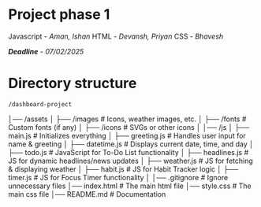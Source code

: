 # Project phase 1
Javascript - *Aman, Ishan*
HTML - *Devansh, Priyan*
CSS - *Bhavesh*

***Deadline** - 07/02/2025*

# Directory structure

    /dashboard-project
│── /assets
│   ├── /images        # Icons, weather images, etc.
│   ├── /fonts         # Custom fonts (if any)
│   ├── /icons         # SVGs or other icons
│
│── /js
│   ├── main.js        # Initializes everything
│   ├── greeting.js    # Handles user input for name & greeting
│   ├── datetime.js    # Displays current date, time, and day
│   ├── todo.js        # JavaScript for To-Do List functionality
│   ├── headlines.js   # JS for dynamic headlines/news updates
│   ├── weather.js     # JS for fetching & displaying weather
│   ├── habit.js       # JS for Habit Tracker logic
│   ├── timer.js       # JS for Focus Timer functionality
│
│── .gitignore         # Ignore unnecessary files
│── index.html         # The main html file
│── style.css # The main css file
│── README.md          # Documentation